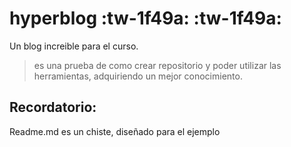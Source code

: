 # hyperblog :tw-1f49a: :tw-1f49a:
Un blog increible para el curso. 

> es una prueba de como crear repositorio y poder utilizar las herramientas, adquiriendo un mejor conocimiento. 

Recordatorio:
------------
Readme.md es un chiste,  diseñado para el ejemplo
